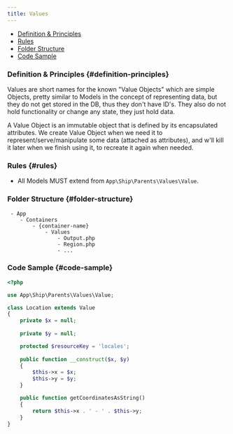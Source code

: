 ```yaml
---
title: Values
---
```


- [Definition & Principles](#definition-principles)
- [Rules](#rules)
- [Folder Structure](#folder-structure)
- [Code Sample](#code-sample)

### Definition & Principles {#definition-principles}

Values are short names for the known "Value Objects" which are simple Objects, pretty similar to Models in the concept of representing data, but they do not get stored in the DB, thus they don't have ID's. 
They also do not hold functionality or change any state, they just hold data.

A Value Object is an immutable object that is defined by its encapsulated attributes. 
We create Value Object when we need it to represent/serve/manipulate some data (attached as attributes), and w'll kill it later when we finish using it, to recreate it again when needed.  

### Rules {#rules}

- All Models MUST extend from `App\Ship\Parents\Values\Value`.

### Folder Structure {#folder-structure}

```
 - App
    - Containers
        - {container-name}
            - Values
                - Output.php
                - Region.php
                - ...
```

### Code Sample {#code-sample}

```php
<?php

use App\Ship\Parents\Values\Value;

class Location extends Value
{
    private $x = null;
    
    private $y = null;

    protected $resourceKey = 'locales';
    
    public function __construct($x, $y)
    {
        $this->x = $x;
        $this->y = $y;
    }

    public function getCoordinatesAsString()
    {
        return $this->x . ' - ' . $this->y;
    }
}
```

